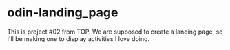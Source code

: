 # odin-landing_page

This is project #02  from TOP. We are supposed to create a landing page, so I'll be making one to display activities I love doing.